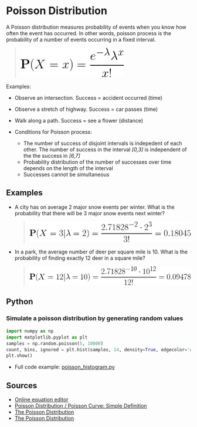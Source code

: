 
# Poisson Distribution

A Poisson distribution measures probability of events when you know how often the event has occurred. In other words, poisson process is the probability of a number of events occurring in a fixed interval.
> ![poisson distribution](./img/f2c23011-74e9-473a-837c-e50038e76022.png)<!--
  P(X = x) = \frac{e^{-\lambda}\lambda^x}{x!}
  -->

Examples:
* Observe an intersection. Success = accident occurred (time)
* Observe a stretch of highway. Success = car passes (time)
* Walk along a path. Success = see a flower (distance)

* Conditions for Poisson process:
  * The number of success of disjoint intervals is indepedent of each other. The number of success in the interval <em>[0,3]</em> is independent of the the success in <em>[6,7]</em>
  * Probability distribution of the number of successes over time depends on the length of the interval
  * Successes cannot be simultaneous


## Examples

* A city has on average 2 major snow events per winter. What is the probability that there will be 3 major snow events next winter?
  > ![snow example](./img/7644e733-722f-4509-a24f-a64d5e7ac2f9.png)<!--
  {P(X = 3|\lambda=2) = \frac{2.71828^{-2}\cdot 2^3}{3!} = 0.18045}
  -->
* In a park, the average number of deer per square mile is 10. What is the probability of finding exactly 12 deer in a square mile?
  > ![deer example](./img/0b33f71a-756d-4c3a-972b-2fa359a864f5.png)<!--
  {P(X = 12|\lambda=10) = \frac{2.71828^{-10}\cdot 10^{12}}{12!} = 0.09478}
  -->

## Python

### Simulate a poisson distribution by generating random values

```python
import numpy as np
import matplotlib.pyplot as plt
samples = np.random.poisson(5, 10000)
count, bins, ignored = plt.hist(samples, 14, density=True, edgecolor='w')
plt.show()
```

* Full code example: [poisson_histogram.py](../../demos/simulations/poisson_histogram.py)

## Sources
* [Online equation editor](https://www.codecogs.com/latex/eqneditor.php)
* [Poisson Distribution / Poisson Curve: Simple Definition](https://www.statisticshowto.datasciencecentral.com/poisson-distribution/)
* [The Poisson Distribution](http://www.stat.wisc.edu/~wardrop/courses/371chapter4.pdf)
* [The Poisson Distribution](https://www.stat.wisc.edu/courses/st371-larget/poisson-handout.pdf)
